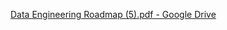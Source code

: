 [Data Engineering Roadmap (5).pdf - Google Drive](https://drive.google.com/file/d/1m1yLHgaIFF366xsQB6V-6qOaUxn5FQuH/view)